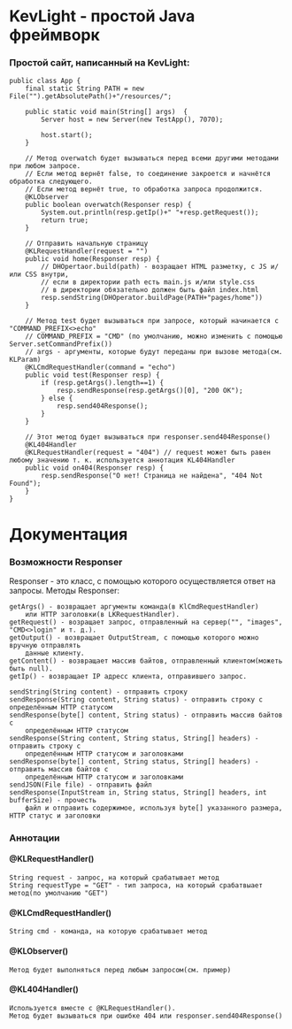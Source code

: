 # KevLight - простой Java фреймворк
### Простой сайт, написанный на KevLight:
```
public class App {
    final static String PATH = new File("").getAbsolutePath()+"/resources/";
    
    public static void main(String[] args)  {
        Server host = new Server(new TestApp(), 7070);

        host.start();
    }
    
    // Метод overwatch будет вызываться перед всеми другими методами при любом запросе.
    // Если метод вернёт false, то соединение закроется и начнётся обработка следующего.
    // Если метод вернёт true, то обработка запроса продолжится.
    @KLObserver
    public boolean overwatch(Responser resp) {
        System.out.println(resp.getIp()+" "+resp.getRequest());
        return true;
    }
    
    // Отправить начальную страницу
    @KLRequestHandler(request = "")
    public void home(Responser resp) {
        // DHOpertaor.build(path) - возращает HTML разметку, с JS и/или CSS внутри,
        // если в директории path есть main.js и/или style.css
        // в директории обязательно должен быть файл index.html
        resp.sendString(DHOperator.buildPage(PATH+"pages/home"))
    }

    // Метод test будет вызываться при запросе, который начинается с "COMMAND_PREFIX<>echo"
    // COMMAND_PREFIX = "CMD" (по умолчанию, можно изменить с помощью Server.setCommandPrefix())
    // args - аргументы, которые будут переданы при вызове метода(см. KLParam)
    @KLCmdRequestHandler(command = "echo")
    public void test(Responser resp) {
        if (resp.getArgs().length==1) {
            resp.sendResponse(resp.getArgs()[0], "200 OK");
        } else {
            resp.send404Response();
        }
    }
    
    // Этот метод будет вызываться при responser.send404Response()
    @KL404Handler
    @KLRequestHandler(request = "404") // request может быть равен любому значению т. к. используется аннотация KL404Handler
    public void on404(Responser resp) {
        resp.sendResponse("О нет! Страница не найдена", "404 Not Found");
    }
}
```
# Документация
### Возможности Responser
Responser - это класс, с помощью которого осуществляется ответ на запросы.
Методы Responser:

    getArgs() - возвращает аргументы команда(в KlCmdRequestHandler)
        или HTTP заголовки(в LKRequestHandler).
    getRequest() - возращает запрос, отправленный на сервер("", "images", "CMD<>login" и т. д.).
    getOutput() - возвращает OutputStream, с помощью которого можно вручную отправлять
        данные клиенту.
    getContent() - возвращает массив байтов, отправленный клиентом(можеть быть null).
    getIp() - возвращает IP адресс клиента, отправившего запрос.

    sendString(String content) - отправить строку
    sendResponse(String content, String status) - отправить строку с определённым HTTP статусом
    sendResponse(byte[] content, String status) - отправить массив байтов с
        определённым HTTP статусом
    sendResponse(String content, String status, String[] headers) - отправить строку с
        определённым HTTP статусом и заголовками
    sendResponse(byte[] content, String status, String[] headers) - отправить массив байтов с
        определённым HTTP статусом и заголовками
    sendJSON(File file) - отправить файл
    sendResponse(InputStream in, String status, String[] headers, int bufferSize) - прочесть
        файл и отправить содержимое, используя byte[] указанного размера, HTTP статус и заголовки
    
### Аннотации
#### @KLRequestHandler()
    String request - запрос, на который срабатывает метод
    String requestType = "GET" - тип запроса, на который срабатвыает метод(по умолчанию "GET")

#### @KLCmdRequestHandler()
    String cmd - команда, на которую срабатывает метод

#### @KLObserver()
    Метод будет выполняться перед любым запросом(см. пример)

#### @KL404Handler()
    Используется вместе с @KLRequestHandler(). 
    Метод будет вызываться при ошибке 404 или responser.send404Response()
